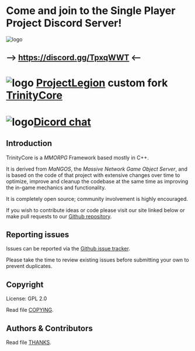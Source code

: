 
# Come and join to the Single Player Project Discord Server!
![logo](http://i.imgur.com/Rn2rKfy.png) 
## --> https://discord.gg/TpxqWWT <--



# ![logo](http://eu.battle.net/wow/static/images/seven-oh/logo.png) [ProjectLegion](https://gitlab.com/projectlegion/projectLegion/commits/zgn_dev_stable) custom fork [TrinityCore](https://github.com/TrinityCore/TrinityCore)


# ![logo](https://discordapp.com/assets/e05ead6e6ebc08df9291738d0aa6986d.png)[Dicord chat](https://discord.gg/BS6Vc9j)


## Introduction

TrinityCore is a *MMORPG* Framework based mostly in C++.

It is derived from *MaNGOS*, the *Massive Network Game Object Server*, and is
based on the code of that project with extensive changes over time to optimize,
improve and cleanup the codebase at the same time as improving the in-game
mechanics and functionality.

It is completely open source; community involvement is highly encouraged.

If you wish to contribute ideas or code please visit our site linked below or
make pull requests to our [Github repository](https://gitlab.com/projectlegion/projectLegion/merge_requests).

## Reporting issues

Issues can be reported via the [Github issue tracker](https://gitlab.com/projectlegion/projectLegion/issues).

Please take the time to review existing issues before submitting your own to
prevent duplicates.

## Copyright

License: GPL 2.0

Read file [COPYING](COPYING).


## Authors &amp; Contributors

Read file [THANKS](THANKS).